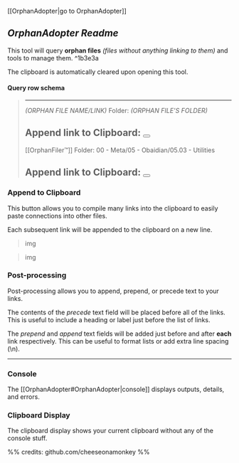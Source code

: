 

[[OrphanAdopter|go to OrphanAdopter]]


## *OrphanAdopter Readme*

This tool will query **orphan files** *(files without anything linking to them)* and tools to manage them. ^1b3e3a

The clipboard is automatically cleared upon opening this tool. 

#### Query row schema
> ---
> *(ORPHAN FILE NAME/LINK)* 
> Folder:
> *(ORPHAN FILE'S FOLDER)*
> 
> Append link to Clipboard:
> <button></button>
> ---
> [[OrphanFiler™]]
> Folder:
> 00 - Meta/05 - Obaidian/05.03 - Utilities
> 
> Append link to Clipboard:
> <button></button>
> ---





 
### Append to Clipboard
This button allows you to compile many links into the clipboard to easily paste connections into other files.

Each subsequent link will be appended to the clipboard on a new line.

>img

>img




### Post-processing

Post-processing allows you to append, prepend, or precede text to your links.

The contents of the *precede* text field will be placed before all of the links. This is useful to include a heading or label just before the list of links.

The *prepend* and *append* text fields will be added just before and after **each** link respectively. This can be useful to format lists or add extra line spacing (\\n).










---








### Console
The [[OrphanAdopter#OrphanAdopter|console]] displays outputs, details, and errors.

### Clipboard Display
The clipboard display shows your current clipboard without any of the console stuff.



%%
credits:
github.com/cheeseonamonkey
%%





